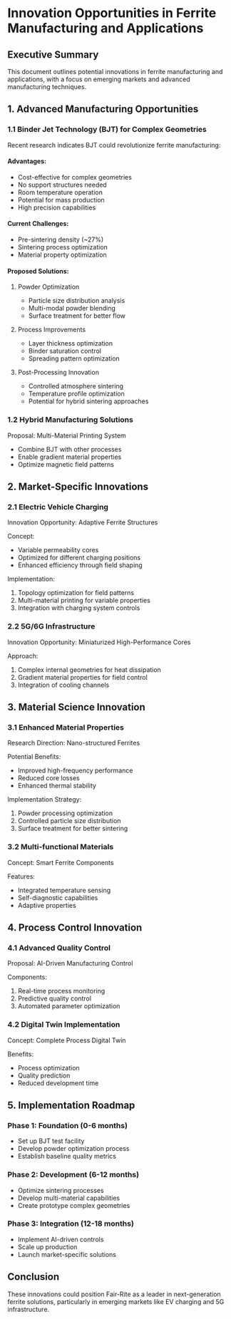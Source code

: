 # Innovation Opportunities in Ferrite Manufacturing and Applications

## Executive Summary
This document outlines potential innovations in ferrite manufacturing and applications, with a focus on emerging markets and advanced manufacturing techniques.

## 1. Advanced Manufacturing Opportunities

### 1.1 Binder Jet Technology (BJT) for Complex Geometries
Recent research indicates BJT could revolutionize ferrite manufacturing:

#### Advantages:
- Cost-effective for complex geometries
- No support structures needed
- Room temperature operation
- Potential for mass production
- High precision capabilities

#### Current Challenges:
- Pre-sintering density (~27%)
- Sintering process optimization
- Material property optimization

#### Proposed Solutions:
1. Powder Optimization
   - Particle size distribution analysis
   - Multi-modal powder blending
   - Surface treatment for better flow

2. Process Improvements
   - Layer thickness optimization
   - Binder saturation control
   - Spreading pattern optimization

3. Post-Processing Innovation
   - Controlled atmosphere sintering
   - Temperature profile optimization
   - Potential for hybrid sintering approaches

### 1.2 Hybrid Manufacturing Solutions

Proposal: Multi-Material Printing System
- Combine BJT with other processes
- Enable gradient material properties
- Optimize magnetic field patterns

## 2. Market-Specific Innovations

### 2.1 Electric Vehicle Charging
Innovation Opportunity: Adaptive Ferrite Structures

Concept:
- Variable permeability cores
- Optimized for different charging positions
- Enhanced efficiency through field shaping

Implementation:
1. Topology optimization for field patterns
2. Multi-material printing for variable properties
3. Integration with charging system controls

### 2.2 5G/6G Infrastructure
Innovation Opportunity: Miniaturized High-Performance Cores

Approach:
1. Complex internal geometries for heat dissipation
2. Gradient material properties for field control
3. Integration of cooling channels

## 3. Material Science Innovation

### 3.1 Enhanced Material Properties
Research Direction: Nano-structured Ferrites

Potential Benefits:
- Improved high-frequency performance
- Reduced core losses
- Enhanced thermal stability

Implementation Strategy:
1. Powder processing optimization
2. Controlled particle size distribution
3. Surface treatment for better sintering

### 3.2 Multi-functional Materials
Concept: Smart Ferrite Components

Features:
- Integrated temperature sensing
- Self-diagnostic capabilities
- Adaptive properties

## 4. Process Control Innovation

### 4.1 Advanced Quality Control
Proposal: AI-Driven Manufacturing Control

Components:
1. Real-time process monitoring
2. Predictive quality control
3. Automated parameter optimization

### 4.2 Digital Twin Implementation
Concept: Complete Process Digital Twin

Benefits:
- Process optimization
- Quality prediction
- Reduced development time

## 5. Implementation Roadmap

### Phase 1: Foundation (0-6 months)
- Set up BJT test facility
- Develop powder optimization process
- Establish baseline quality metrics

### Phase 2: Development (6-12 months)
- Optimize sintering processes
- Develop multi-material capabilities
- Create prototype complex geometries

### Phase 3: Integration (12-18 months)
- Implement AI-driven controls
- Scale up production
- Launch market-specific solutions

## Conclusion
These innovations could position Fair-Rite as a leader in next-generation ferrite solutions, particularly in emerging markets like EV charging and 5G infrastructure.